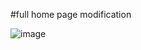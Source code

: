 #full home page modification

![image](https://github.com/user-attachments/assets/904d7e80-db48-42de-8308-0925fc80a224)



